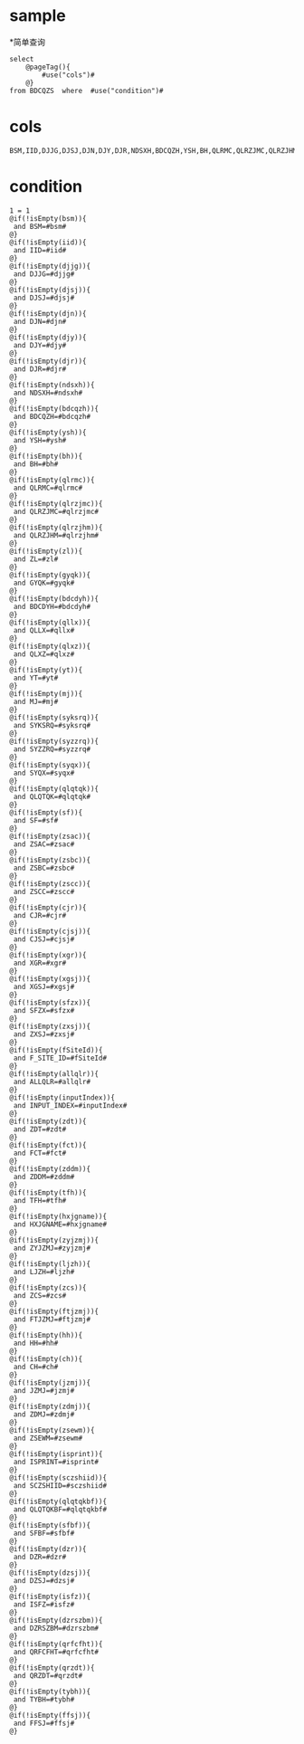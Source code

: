 sample
===
*简单查询

	select
	    @pageTag(){
	        #use("cols")#
	    @}
	from BDCQZS  where  #use("condition")#

cols
===
	BSM,IID,DJJG,DJSJ,DJN,DJY,DJR,NDSXH,BDCQZH,YSH,BH,QLRMC,QLRZJMC,QLRZJHM,ZL,GYQK,BDCDYH,QLLX,QLXZ,YT,MJ,SYKSRQ,SYZZRQ,SYQX,QLQTQK,SF,ZSAC,ZSBC,ZSCC,CJR,CJSJ,XGR,XGSJ,SFZX,ZXSJ,F_SITE_ID,ALLQLR,INPUT_INDEX,ZDT,FCT,ZDDM,TFH,HXJGNAME,ZYJZMJ,LJZH,ZCS,FTJZMJ,HH,CH,JZMJ,ZDMJ,ZSEWM,ISPRINT,SCZSHIID,QLQTQKBF,SFBF,DZR,DZSJ,ISFZ,DZRSZBM,QRFCFHT,QRZDT,TYBH,FFSJ
condition
===

	1 = 1
	@if(!isEmpty(bsm)){
	 and BSM=#bsm#
	@}
	@if(!isEmpty(iid)){
	 and IID=#iid#
	@}
	@if(!isEmpty(djjg)){
	 and DJJG=#djjg#
	@}
	@if(!isEmpty(djsj)){
	 and DJSJ=#djsj#
	@}
	@if(!isEmpty(djn)){
	 and DJN=#djn#
	@}
	@if(!isEmpty(djy)){
	 and DJY=#djy#
	@}
	@if(!isEmpty(djr)){
	 and DJR=#djr#
	@}
	@if(!isEmpty(ndsxh)){
	 and NDSXH=#ndsxh#
	@}
	@if(!isEmpty(bdcqzh)){
	 and BDCQZH=#bdcqzh#
	@}
	@if(!isEmpty(ysh)){
	 and YSH=#ysh#
	@}
	@if(!isEmpty(bh)){
	 and BH=#bh#
	@}
	@if(!isEmpty(qlrmc)){
	 and QLRMC=#qlrmc#
	@}
	@if(!isEmpty(qlrzjmc)){
	 and QLRZJMC=#qlrzjmc#
	@}
	@if(!isEmpty(qlrzjhm)){
	 and QLRZJHM=#qlrzjhm#
	@}
	@if(!isEmpty(zl)){
	 and ZL=#zl#
	@}
	@if(!isEmpty(gyqk)){
	 and GYQK=#gyqk#
	@}
	@if(!isEmpty(bdcdyh)){
	 and BDCDYH=#bdcdyh#
	@}
	@if(!isEmpty(qllx)){
	 and QLLX=#qllx#
	@}
	@if(!isEmpty(qlxz)){
	 and QLXZ=#qlxz#
	@}
	@if(!isEmpty(yt)){
	 and YT=#yt#
	@}
	@if(!isEmpty(mj)){
	 and MJ=#mj#
	@}
	@if(!isEmpty(syksrq)){
	 and SYKSRQ=#syksrq#
	@}
	@if(!isEmpty(syzzrq)){
	 and SYZZRQ=#syzzrq#
	@}
	@if(!isEmpty(syqx)){
	 and SYQX=#syqx#
	@}
	@if(!isEmpty(qlqtqk)){
	 and QLQTQK=#qlqtqk#
	@}
	@if(!isEmpty(sf)){
	 and SF=#sf#
	@}
	@if(!isEmpty(zsac)){
	 and ZSAC=#zsac#
	@}
	@if(!isEmpty(zsbc)){
	 and ZSBC=#zsbc#
	@}
	@if(!isEmpty(zscc)){
	 and ZSCC=#zscc#
	@}
	@if(!isEmpty(cjr)){
	 and CJR=#cjr#
	@}
	@if(!isEmpty(cjsj)){
	 and CJSJ=#cjsj#
	@}
	@if(!isEmpty(xgr)){
	 and XGR=#xgr#
	@}
	@if(!isEmpty(xgsj)){
	 and XGSJ=#xgsj#
	@}
	@if(!isEmpty(sfzx)){
	 and SFZX=#sfzx#
	@}
	@if(!isEmpty(zxsj)){
	 and ZXSJ=#zxsj#
	@}
	@if(!isEmpty(fSiteId)){
	 and F_SITE_ID=#fSiteId#
	@}
	@if(!isEmpty(allqlr)){
	 and ALLQLR=#allqlr#
	@}
	@if(!isEmpty(inputIndex)){
	 and INPUT_INDEX=#inputIndex#
	@}
	@if(!isEmpty(zdt)){
	 and ZDT=#zdt#
	@}
	@if(!isEmpty(fct)){
	 and FCT=#fct#
	@}
	@if(!isEmpty(zddm)){
	 and ZDDM=#zddm#
	@}
	@if(!isEmpty(tfh)){
	 and TFH=#tfh#
	@}
	@if(!isEmpty(hxjgname)){
	 and HXJGNAME=#hxjgname#
	@}
	@if(!isEmpty(zyjzmj)){
	 and ZYJZMJ=#zyjzmj#
	@}
	@if(!isEmpty(ljzh)){
	 and LJZH=#ljzh#
	@}
	@if(!isEmpty(zcs)){
	 and ZCS=#zcs#
	@}
	@if(!isEmpty(ftjzmj)){
	 and FTJZMJ=#ftjzmj#
	@}
	@if(!isEmpty(hh)){
	 and HH=#hh#
	@}
	@if(!isEmpty(ch)){
	 and CH=#ch#
	@}
	@if(!isEmpty(jzmj)){
	 and JZMJ=#jzmj#
	@}
	@if(!isEmpty(zdmj)){
	 and ZDMJ=#zdmj#
	@}
	@if(!isEmpty(zsewm)){
	 and ZSEWM=#zsewm#
	@}
	@if(!isEmpty(isprint)){
	 and ISPRINT=#isprint#
	@}
	@if(!isEmpty(sczshiid)){
	 and SCZSHIID=#sczshiid#
	@}
	@if(!isEmpty(qlqtqkbf)){
	 and QLQTQKBF=#qlqtqkbf#
	@}
	@if(!isEmpty(sfbf)){
	 and SFBF=#sfbf#
	@}
	@if(!isEmpty(dzr)){
	 and DZR=#dzr#
	@}
	@if(!isEmpty(dzsj)){
	 and DZSJ=#dzsj#
	@}
	@if(!isEmpty(isfz)){
	 and ISFZ=#isfz#
	@}
	@if(!isEmpty(dzrszbm)){
	 and DZRSZBM=#dzrszbm#
	@}
	@if(!isEmpty(qrfcfht)){
	 and QRFCFHT=#qrfcfht#
	@}
	@if(!isEmpty(qrzdt)){
	 and QRZDT=#qrzdt#
	@}
	@if(!isEmpty(tybh)){
	 and TYBH=#tybh#
	@}
	@if(!isEmpty(ffsj)){
	 and FFSJ=#ffsj#
	@}

